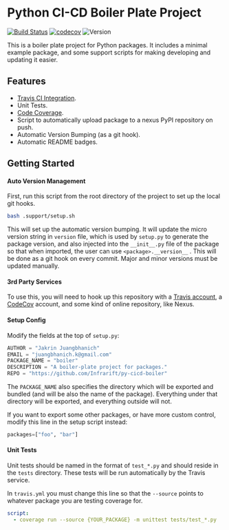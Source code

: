 # Python CI-CD Boiler Plate Project
[![Build Status](https://travis-ci.org/Infrarift/py-cicd-boiler.svg?branch=master)](https://travis-ci.org/Infrarift/py-cicd-boiler) [![codecov](https://codecov.io/gh/Infrarift/py-cicd-boiler/branch/master/graph/badge.svg)](https://codecov.io/gh/Infrarift/py-cicd-boiler) ![Version](https://img.shields.io/badge/version-0.3.36-333333.svg)

This is a boiler plate project for Python packages. It includes a minimal example package, and some support scripts for making developing and updating it easier.

## Features

- [Travis CI Integration](https://travis-ci.com).
- Unit Tests.
- [Code Coverage](https://codecov.io).
- Script to automatically upload package to a nexus PyPI repository on push.
- Automatic Version Bumping (as a git hook).
- Automatic README badges.

## Getting Started

#### Auto Version Management

First, run this script from the root directory of the project to set up the local git hooks.

```bash
bash .support/setup.sh
```

This will set up the automatic version bumping. It will update the micro version string in `version` file, which is used by `setup.py` to generate the package version, and also injected into the `__init__.py` file of the package so that when imported, the user can use `<package>.__version__` . This will be done as a git hook on every commit. Major and minor versions must be updated manually.

#### 3rd Party Services

To use this, you will need to hook up this repository with a [Travis account](travis-ci.org), a [CodeCov](https://codecov.io) account, and some kind of online repository, like Nexus.

#### Setup Config

Modify the fields at the top of `setup.py`:

```python
AUTHOR = "Jakrin Juangbhanich"
EMAIL = "juangbhanich.k@gmail.com"
PACKAGE_NAME = "boiler"
DESCRIPTION = "A boiler-plate project for packages."
REPO = "https://github.com/Infrarift/py-cicd-boiler"
```

The `PACKAGE_NAME` also specifies the directory which will be exported and bundled (and will be also the name of the package). Everything under that directory will be exported, and everything outside will not.

If you want to export some other packages, or have more custom control, modify this line in the setup script instead:

```python
packages=["foo", "bar"]
```

#### Unit Tests

Unit tests should be named in the format of `test_*.py` and should reside in the `tests` directory. These tests will be run automatically by the Travis service.

In `travis.yml` you must change this line so that the `--source` points to whatever package you are testing coverage for.

```yaml
script:
  - coverage run --source {YOUR_PACKAGE} -m unittest tests/test_*.py
```

